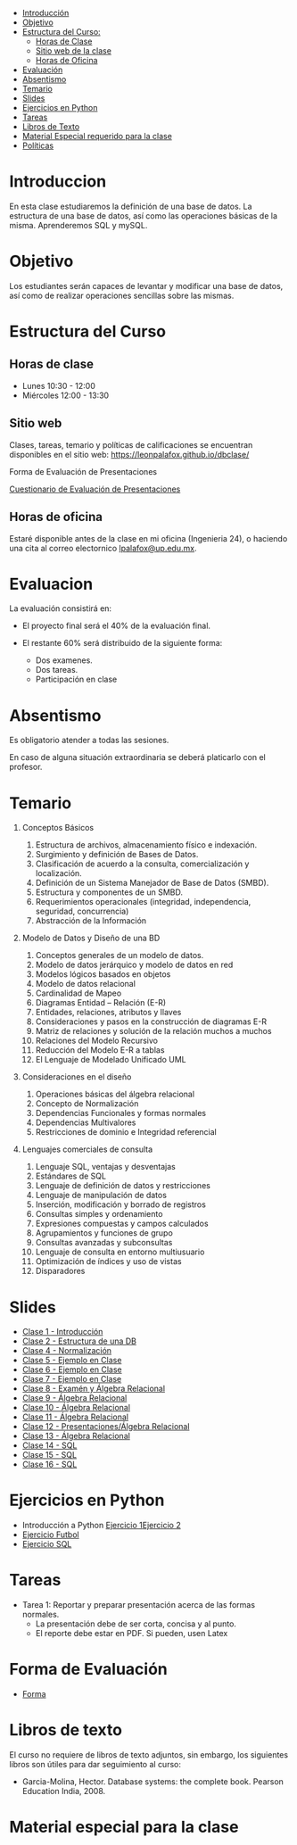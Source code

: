 - [Introducción](#introduccion)
- [Objetivo](#objetivo)
- [Estructura del Curso:](#estrctura-del-curso)
  - [Horas de Clase](#horas-de-clase)
  - [Sitio web de la clase](#sitio-web)
  - [Horas de Oficina](#horas-de-oficina)
- [Evaluación](#evaluacion)
- [Absentismo](#absentismo)
- [Temario](#temario)
- [Slides](#slides)
- [Ejercicios en Python](#ejercicios-en-python)
- [Tareas](#tareas)
- [Libros de Texto](#libros-de-texto)
- [Material Especial requerido para la clase](#material-especial-para-clase)
- [Políticas](#politicas)


# Introduccion

En esta clase estudiaremos la definición de una base de datos. La estructura de una base de datos, así como las operaciones básicas de la misma. Aprenderemos SQL y mySQL.

# Objetivo

Los estudiantes serán capaces de levantar y modificar una base de datos, así como de realizar operaciones sencillas sobre las mismas. 

# Estructura del Curso


## Horas de clase

- Lunes 10:30 - 12:00
- Miércoles 12:00 - 13:30

## Sitio web

Clases, tareas, temario y políticas de calificaciones se encuentran disponibles en el sitio web: https://leonpalafox.github.io/dbclase/

Forma de Evaluación de Presentaciones

[Cuestionario de Evaluación de Presentaciones](https://goo.gl/forms/wm6wUiBWxKlhXnNr2)


## Horas de oficina

Estaré disponible antes de la clase en mi oficina (Ingenieria 24), o haciendo una cita al correo electornico lpalafox@up.edu.mx.

# Evaluacion

La evaluación consistirá en:

- El proyecto final será el 40% de la evaluación final.

- El restante 60% será distribuido de la siguiente forma:
  - Dos examenes. 
  - Dos tareas.
  - Participación en clase


# Absentismo
Es obligatorio atender a todas las sesiones.

En caso de alguna situación extraordinaria se deberá platicarlo con el profesor.

# Temario

1. Conceptos Básicos
    1. Estructura de archivos, almacenamiento físico e indexación.
    2. Surgimiento y definición de Bases de Datos.
    3. Clasificación de acuerdo a la consulta, comercialización y localización.
    4. Definición de un Sistema Manejador de Base de Datos  (SMBD).
    5. Estructura y componentes de un SMBD.
    6. Requerimientos operacionales (integridad, independencia, seguridad, concurrencia)
    7. Abstracción de la Información

2. Modelo de Datos y Diseño de una BD
    1. Conceptos generales de un modelo de datos.
    2. Modelo de datos jerárquico y modelo de datos en red
    3. Modelos lógicos basados en objetos 
    4. Modelo de datos relacional
    5. Cardinalidad de Mapeo 
    6. Diagramas Entidad – Relación (E-R)
    7. Entidades, relaciones, atributos y llaves
    8. Consideraciones y pasos en la construcción de diagramas E-R
    9. Matriz de relaciones y solución de la relación muchos a muchos
    10. Relaciones del Modelo Recursivo
    11. Reducción del Modelo E-R a tablas
    12. El Lenguaje de Modelado Unificado UML

3. Consideraciones en el diseño
    1. Operaciones básicas del álgebra relacional 
    2. Concepto de Normalización
    3. Dependencias Funcionales y formas normales
    4. Dependencias Multivalores
    5. Restricciones de dominio e Integridad referencial 

4. Lenguajes comerciales de consulta
    1. Lenguaje SQL, ventajas y desventajas
    2. Estándares de SQL 
    3. Lenguaje de definición de datos y restricciones
    4. Lenguaje de manipulación de datos
    5. Inserción, modificación y borrado de registros
    6. Consultas simples y ordenamiento
    7. Expresiones compuestas y campos calculados
    8. Agrupamientos y funciones de grupo
    9. Consultas avanzadas y subconsultas
    10. Lenguaje de consulta en entorno multiusuario
    11. Optimización de índices y uso de vistas
    12. Disparadores



# Slides

- [Clase 1 - Introducción](https://github.com/leonpalafox/dbclase/blob/master/Slides/Clase_1_2018.pdf)
- [Clase 2 - Estructura de una DB](https://github.com/leonpalafox/dbclase/blob/master/Slides/Clase_2_2018.pdf)
- [Clase 4 - Normalización](https://github.com/leonpalafox/dbclase/blob/master/Slides/Clase_4_2018.pdf)
- [Clase 5 - Ejemplo en Clase](https://github.com/leonpalafox/dbclase/blob/master/Slides/Clase_5_2018.pdf)
- [Clase 6 - Ejemplo en Clase](https://github.com/leonpalafox/dbclase/blob/master/Slides/Clase_6_2018.pdf)
- [Clase 7 - Ejemplo en Clase](https://github.com/leonpalafox/dbclase/blob/master/Slides/Clase_7_2018.pdf)
- [Clase 8 - Examén y Álgebra Relacional](https://github.com/leonpalafox/dbclase/blob/master/Slides/Clase_8_2018.pdf)
- [Clase 9 - Álgebra Relacional](https://github.com/leonpalafox/dbclase/blob/master/Slides/Clase_9_2018.pdf)
- [Clase 10 - Álgebra Relacional](https://github.com/leonpalafox/dbclase/blob/master/Slides/Clase_10_2018.pdf)
- [Clase 11 - Álgebra Relacional](https://github.com/leonpalafox/dbclase/blob/master/Slides/Clase_11_2018.pdf)
- [Clase 12 - Presentaciones/Álgebra Relacional](https://github.com/leonpalafox/dbclase/blob/master/Slides/Clase_12_2018.pdf)
- [Clase 13 - Álgebra Relacional](https://github.com/leonpalafox/dbclase/blob/master/Slides/Clase_13_2018.pdf)
- [Clase 14 - SQL](https://github.com/leonpalafox/dbclase/blob/master/Slides/Clase_14_2018.pdf)
- [Clase 15 - SQL](https://github.com/leonpalafox/dbclase/blob/master/Slides/Clase_15_2018.pdf)
- [Clase 16 - SQL](https://github.com/leonpalafox/dbclase/blob/master/Slides/Clase_16_2018.pdf)

# Ejercicios en Python

- Introducción a Python [Ejercicio 1](https://github.com/leonpalafox/dsclase/blob/master/Capitulo1Introduccion/IntroduccionPython.ipynb)[Ejercicio 2](https://github.com/leonpalafox/dsclase/blob/master/Capitulo1Introduccion/intro_python_2.ipynb)
- [Ejercicio Futbol](https://colab.research.google.com/drive/1DgyLQQ6gEqU-34x-jQTTbileVuXsrGZs)
- [Ejercicio SQL](https://github.com/leonpalafox/dbclase/blob/master/notebooks/ExamplesSQL.ipynb)


# Tareas

- Tarea 1: Reportar y preparar presentación acerca de las formas normales.
  - La presentación debe de ser corta, concisa y al punto.
  - El reporte debe estar en PDF. Si pueden, usen Latex

# Forma de Evaluación

- [Forma](https://goo.gl/forms/lJrC4apvylKwsI7n2)

# Libros de texto

El curso no requiere de libros de texto adjuntos, sin embargo, los siguientes libros son útiles para dar seguimiento al curso:

- Garcia-Molina, Hector. Database systems: the complete book. Pearson Education India, 2008.

# Material especial para la clase





